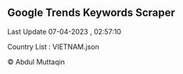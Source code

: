 

## Google Trends Keywords Scraper 
 
Last Update 07-04-2023 , 02:57:10

Country List :
VIETNAM.json



© Abdul Muttaqin 
